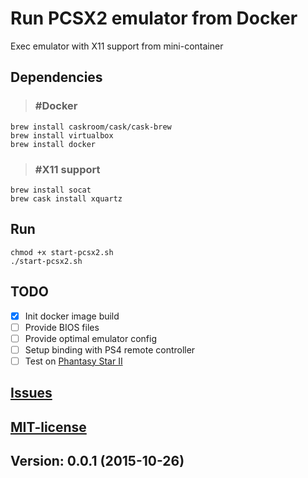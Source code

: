 # Run PCSX2 emulator from Docker

Exec emulator with X11 support from mini-container

## Dependencies

> ### #Docker
```shell
brew install caskroom/cask/cask-brew
brew install virtualbox
brew install docker
```

> ### #X11 support
```shell
brew install socat
brew cask install xquartz
```

## Run

```shell
chmod +x start-pcsx2.sh
./start-pcsx2.sh
```

## TODO

- [x] Init docker image build
- [ ] Provide BIOS files
- [ ] Provide optimal emulator config
- [ ] Setup binding with PS4 remote controller
- [ ] Test on [Phantasy Star II](http://pscave.com/psg2/download/)

## [Issues](https://github.com/sfate/pcsx_docker/issues)

## [MIT-license](/license.md)

## Version: 0.0.1 (2015-10-26)

